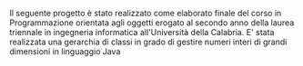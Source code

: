 Il seguente progetto è stato realizzato come elaborato finale del corso in Programmazione orientata agli oggetti erogato al secondo anno della laurea triennale in ingegneria informatica all'Università della Calabria.
E' stata realizzata una gerarchia di classi in grado di gestire numeri interi di grandi dimensioni in linguaggio Java
